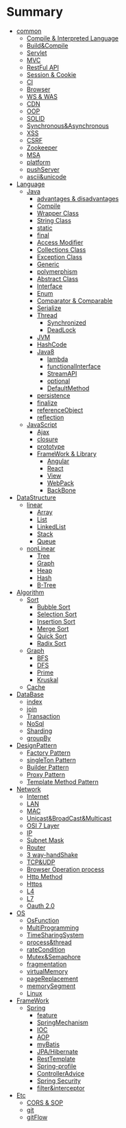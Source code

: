 # Summary

* [common]()
    * [Compile & Interpreted Language](common/Complie&InterpretedLanguage/README.md)
    * [Build&Compile](common/Build&Compile/README.md)
    * [Servlet](common/Servlet/README.md)
    * [MVC](common/MVC/README.md)
    * [RestFul API](common/restFulAPI/README.md)
    * [Session & Cookie](common/session&cookie/README.md)
    * [CI](common/CI/README.md)
    * [Browser](common/browser/README.md)
    * [WS & WAS](common/WS&WAS/README.md)
    * [CDN](common/CDN/README.md)
    * [OOP](common/oop/README.md)
    * [SOLID](common/SOLID/README.md)
    * [Synchronous&Asynchronous](common/Synchronous&Asynchronous/README.md)
    * [XSS](common/xss/README.md)
    * [CSRF](common/csrf/README.md)
    * [Zookeeper](common/zooKeeper/README.md)
    * [MSA](common/msa/README.md)
    * [platform](common/platform/README.md)
    * [pushServer](common/pushServer/README.md)
    * [ascii&unicode](common/ascii&unicode/README.md)
* [Language]()
    * [Java]()
        * [advantages & disadvantages](language/java/advantagesAndDisadvantages/README.md)
        * [Compile](language/java/compile/README.md)
        * [Wrapper Class](language/java/wrapperClass/README.md)
        * [String Class](language/java/String/README.md)
        * [static](language/java/static/README.md)
        * [final](language/java/final/README.md)
        * [Access Modifier](language/java/accessModifier/README.md)
        * [Collections Class](language/java/collection/README.md)
        * [Exception Class](language/java/exception/README.md)
        * [Generic](language/java/generic/README.md)
        * [polymerphism](language/java/polymerphism/README.md)
        * [Abstract Class](language/java/abstractClass/README.md)
        * [Interface](language/java/interface/README.md)
        * [Enum](language/java/enum/README.md)
        * [Comparator & Comparable](language/java/comparator&comparable/README.md)
        * [Serialize](language/java/serialize/README.md)
        * [Thread](language/java/thread/README.md)
            * [Synchronized](language/java/thread/synchronized/README.md)
            * [DeadLock](language/java/thread/deadLock/README.md)
        * [JVM](language/java/jvm/README.md)
        * [HashCode](language/java/hashCode/README.md)
        * [Java8](language/java/java8/README.md)
            * [lambda](language/java/java8/lambda/README.md)
            * [functionalInterface](language/java/java8/functionalInterface/README.md)
            * [StreamAPI](language/java/java8/streamAPI/README.md)
            * [optional](language/java/java8/optional/README.md)
            * [DefaultMethod](language/java/java8/defaultMethod/README.md)
        * [persistence](language/java/persistence/README.md)
        * [finalize](language/java/finalize/README.md)
        * [referenceObject](language/java/referenceObject/README.md)
        * [reflection](language/java/reflection/README.md)
    * [JavaScript]()
        * [Ajax](language/javascript/Ajax/README.md)
        * [closure](language/javascript/closure/README.md)
        * [prototype](language/javascript/prototype/README.md)
        * [FrameWork & Library]()
            * [Angular](language/javascript/framework&library/Angular/README.md)
            * [React](language/javascript/framework&library/React/README.md)
            * [View](language/javascript/framework&library/View/README.md)
            * [WebPack](language/javascript/framework&library/webpack/README.md)
            * [BackBone](language/javascript/framework&library/BackBone/README.md)
* [DataStructure]()
    * [linear]()
        * [Array](dataStructure/linear/array/README.md)
        * [List](dataStructure/linear/list/README.md)
        * [LinkedList](dataStructure/linear/linkedList/README.md)
        * [Stack](dataStructure/linear/stack/README.md)
        * [Queue](dataStructure/linear/queue/README.md)
    * [nonLinear]()
        * [Tree](dataStructure/nonLinear/tree/README.md)
        * [Graph](dataStructure/nonLinear/graph/README.md)
        * [Heap](dataStructure/nonLinear/heap/README.md)
        * [Hash](dataStructure/nonLinear/hash/README.md)
        * [B-Tree](dataStructure/nonLinear/B-Tree/README.md)
* [Algorithm]()
    * [Sort]()
        * [Bubble Sort](algorithm/sort/bubbleSort/README.md)
        * [Selection Sort](algorithm/sort/SelectionSort/README.md)
        * [Insertion Sort](algorithm/sort/InsertionSort/README.md)
        * [Merge Sort](algorithm/sort/MergeSort/README.md)
        * [Quick Sort](algorithm/sort/QuickSort/README.md)
        * [Radix Sort](algorithm/sort/RadixSort/README.md)
    * [Graph]()
        * [BFS](algorithm/graph/BFS/README.md)
        * [DFS](algorithm/graph/DFS/README.md)
        * [Prime](algorithm/graph/prime/README.md)
        * [Kruskal](algorithm/graph/kruskal/README.md)
    * [Cache](algorithm/cache/README.md)
* [DataBase]()
    * [index](dataBase/index/README.md)
    * [join](dataBase/join/README.md)
    * [Transaction](dataBase/transaction/README.md)
    * [NoSql](dataBase/noSql/README.md)
    * [Sharding](dataBase/sharding/README.md)
    * [groupBy](dataBase/groupBy/README.md)
* [DesignPattern]()
    * [Factory Pattern](designPattern/Factory/README.md)
    * [singleTon Pattern](designPattern/singleTon/README.md)
    * [Builder Pattern](designPattern/builder/README.md)
    * [Proxy Pattern](designPattern/proxy/README.md)
    * [Template Method Pattern](designPattern/TemplateMethod/README.md)
* [Network]()
    * [Internet](network/internet/README.md)
    * [LAN](network/lan/README.md)
    * [MAC](network/mac/README.md)
    * [Unicast&BroadCast&Multicast](network/cast/README.md)
    * [OSI 7 Layer](network/OSI/README.md)
    * [IP](network/ip/README.md)
    * [Subnet Mask](network/subnetMask/README.md)
    * [Router](network/router/README.md)
    * [3 way-handShake](network/3-way-handshake/README.md)
    * [TCP&UDP](network/TCP&UDP/README.md)
    * [Browser Operation process](network/browser/README.md)
    * [Http Method](network/HttpMethod/README.md)
    * [Https](network/Https/README.md)
    * [L4](network/L4/README.md)
    * [L7](network/L7/README.md)
    * [Oauth 2.0](network/Oauth/README.md)
* [OS](os/README.md)
    * [OsFunction](os/osFunction/README.md)
    * [MultiProgramming](os/multiProgaming/README.md)
    * [TimeSharingSystem](os/TimeSharingSystem/README.md)
    * [process&thread](os/process&thread/README.md)
    * [rateCondition](os/rateCondition/README.md)
    * [Mutex&Semaphore](os/Mutex&Semaphore/README.md)
    * [fragmentation](os/fragmentation/README.md)
    * [virtualMemory](os/virtualMemory/README.md)
    * [pageReplacement](os/pageReplacement/README.md)
    * [memorySegment](os/memorySegment/README.md)
    * [Linux](os/linux/README.md)
* [FrameWork]()
    * [Spring]()
        * [feature](frameWork/spring/feature/README.md)
        * [SpringMechanism](frameWork/spring/mechanism/README.md)
        * [IOC](frameWork/spring/ioc/README.md)
        * [AOP](frameWork/spring/aop/README.md)
        * [myBatis](frameWork/spring/myBatis/README.md)
        * [JPA/Hibernate](frameWork/spring/JPA&Hibernate/README.md)
        * [RestTemplate](frameWork/spring/RestTemplate/README.md)
        * [Spring-profile](frameWork/spring/spring-profile/README.md)
        * [ControllerAdvice](frameWork/spring/controllerAdvice/README.md)
        * [Spring Security](frameWork/spring/security/README.md)
        * [filter&interceptor](frameWork/spring/filter&interceptor/README.md)
* [Etc]()
    * [CORS & SOP](etc/cors&etc/README.md)
    * [git](etc/git/README.md)
    * [gitFlow](etc/gitFlow/README.md)